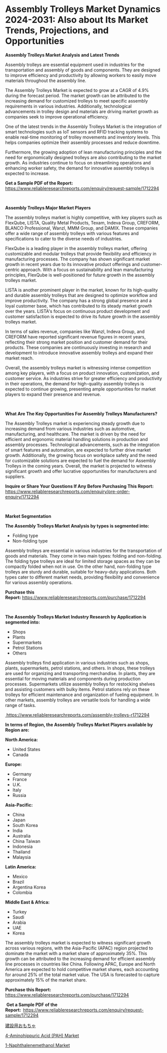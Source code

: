<p><h1>Assembly Trolleys Market Dynamics 2024-2031: Also about Its Market Trends, Projections, and Opportunities</h1></p><p><strong>Assembly Trolleys Market Analysis and Latest Trends</strong></p>
<p><p>Assembly trolleys are essential equipment used in industries for the transportation and assembly of goods and components. They are designed to improve efficiency and productivity by allowing workers to easily move materials throughout the assembly line.</p><p>The Assembly Trolleys Market is expected to grow at a CAGR of 4.9% during the forecast period. The market growth can be attributed to the increasing demand for customized trolleys to meet specific assembly requirements in various industries. Additionally, technological advancements in trolley design and materials are driving market growth as companies seek to improve operational efficiency.</p><p>One of the latest trends in the Assembly Trolleys Market is the integration of smart technologies such as IoT sensors and RFID tracking systems to enable real-time monitoring of trolley movements and inventory levels. This helps companies optimize their assembly processes and reduce downtime.</p><p>Furthermore, the growing adoption of lean manufacturing principles and the need for ergonomically designed trolleys are also contributing to the market growth. As industries continue to focus on streamlining operations and enhancing worker safety, the demand for innovative assembly trolleys is expected to increase.</p></p>
<p><strong>Get a Sample PDF of the Report:&nbsp;</strong> <a href="https://www.reliableresearchreports.com/enquiry/request-sample/1712294">https://www.reliableresearchreports.com/enquiry/request-sample/1712294</a></p>
<p>&nbsp;</p>
<p><strong>Assembly Trolleys Major Market Players</strong></p>
<p><p>The assembly trolleys market is highly competitive, with key players such as FlexQube, LISTA, Quality Metal Products, Texam, Indeva Group, CREFORM, BLANCO Professional, Wanzl, MMM Group, and DAMIX. These companies offer a wide range of assembly trolleys with various features and specifications to cater to the diverse needs of industries.</p><p>FlexQube is a leading player in the assembly trolleys market, offering customizable and modular trolleys that provide flexibility and efficiency in manufacturing processes. The company has shown significant market growth in recent years due to its innovative product offerings and customer-centric approach. With a focus on sustainability and lean manufacturing principles, FlexQube is well-positioned for future growth in the assembly trolleys market.</p><p>LISTA is another prominent player in the market, known for its high-quality and durable assembly trolleys that are designed to optimize workflow and improve productivity. The company has a strong global presence and a loyal customer base, which has contributed to its steady market growth over the years. LISTA's focus on continuous product development and customer satisfaction is expected to drive its future growth in the assembly trolleys market.</p><p>In terms of sales revenue, companies like Wanzl, Indeva Group, and CREFORM have reported significant revenue figures in recent years, reflecting their strong market position and customer demand for their products. These companies are continuously investing in research and development to introduce innovative assembly trolleys and expand their market reach.</p><p>Overall, the assembly trolleys market is witnessing intense competition among key players, with a focus on product innovation, customization, and customer service. As industries strive for greater efficiency and productivity in their operations, the demand for high-quality assembly trolleys is expected to continue growing, presenting ample opportunities for market players to expand their presence and revenue.</p></p>
<p>&nbsp;</p>
<p><strong>What Are The Key Opportunities For Assembly Trolleys Manufacturers?</strong></p>
<p><p>The Assembly Trolleys market is experiencing steady growth due to increasing demand from various industries such as automotive, manufacturing, and healthcare. The market is driven by the need for efficient and ergonomic material handling solutions in production and assembly processes. Technological advancements, such as the integration of smart features and automation, are expected to further drive market growth. Additionally, the growing focus on workplace safety and the need for customizable solutions are expected to fuel the demand for Assembly Trolleys in the coming years. Overall, the market is projected to witness significant growth and offer lucrative opportunities for manufacturers and suppliers.</p></p>
<p><strong>Inquire or Share Your Questions If Any Before Purchasing This Report:</strong> <a href="https://www.reliableresearchreports.com/enquiry/pre-order-enquiry/1712294">https://www.reliableresearchreports.com/enquiry/pre-order-enquiry/1712294</a></p>
<p>&nbsp;</p>
<p><strong>Market Segmentation</strong></p>
<p><strong>The Assembly Trolleys Market Analysis by types is segmented into:</strong></p>
<p><ul><li>Folding type</li><li>Non-folding type</li></ul></p>
<p><p>Assembly trolleys are essential in various industries for the transportation of goods and materials. They come in two main types: folding and non-folding. The folding type trolleys are ideal for limited storage spaces as they can be compactly folded when not in use. On the other hand, non-folding type trolleys are sturdy and durable, suitable for heavy-duty applications. Both types cater to different market needs, providing flexibility and convenience for various assembly operations.</p></p>
<p><strong>Purchase this Report:&nbsp;</strong><a href="https://www.reliableresearchreports.com/purchase/1712294">https://www.reliableresearchreports.com/purchase/1712294</a></p>
<p>&nbsp;</p>
<p><strong>The Assembly Trolleys Market Industry Research by Application is segmented into:</strong></p>
<p><ul><li>Shops</li><li>Plants</li><li>Supermarkets</li><li>Petrol Stations</li><li>Others</li></ul></p>
<p><p>Assembly trolleys find application in various industries such as shops, plants, supermarkets, petrol stations, and others. In shops, these trolleys are used for organizing and transporting merchandise. In plants, they are essential for moving materials and components during production processes. Supermarkets utilize assembly trolleys for restocking shelves and assisting customers with bulky items. Petrol stations rely on these trolleys for efficient maintenance and organization of fueling equipment. In other markets, assembly trolleys are versatile tools for handling a wide range of tasks.</p></p>
<p><a href="https://www.reliableresearchreports.com/assembly-trolleys-r1712294">&nbsp;https://www.reliableresearchreports.com/assembly-trolleys-r1712294</a></p>
<p><strong>In terms of Region, the Assembly Trolleys Market Players available by Region are:</strong></p>
<p>
    <p> <strong> North America: </strong>
        <ul>
            <li>United States</li>
            <li>Canada</li>
        </ul>
        </p> 
    <p> <strong> Europe: </strong>
        <ul>
            <li>Germany</li>
            <li>France</li>
            <li>U.K.</li>
            <li>Italy</li>
            <li>Russia</li>
        </ul>
        </p> 
    <p> <strong> Asia-Pacific: </strong>
        <ul>
            <li>China</li>
            <li>Japan</li>
            <li>South Korea</li>
            <li>India</li>
            <li>Australia</li>
            <li>China Taiwan</li>
            <li>Indonesia</li>
            <li>Thailand</li>
            <li>Malaysia</li>
        </ul>
        </p> 
    <p> <strong> Latin America: </strong>
        <ul>
            <li>Mexico</li>
            <li>Brazil</li>
            <li>Argentina Korea</li>
            <li>Colombia</li>
        </ul>
        </p> 
    <p> <strong> Middle East & Africa: </strong>
        <ul>
            <li>Turkey</li>
            <li>Saudi</li>
            <li>Arabia</li>
            <li>UAE</li>
            <li>Korea</li>
        </ul>
    </p>
    </p>
<p><p>The assembly trolleys market is expected to witness significant growth across various regions, with the Asia-Pacific (APAC) region projected to dominate the market with a market share of approximately 35%. This growth can be attributed to the increasing demand for efficient assembly line processes in countries like China. Following APAC, Europe and North America are expected to hold competitive market shares, each accounting for around 25% of the total market value. The USA is forecasted to capture approximately 15% of the market share.</p></p>
<p><strong>Purchase this Report: </strong><a href="https://www.reliableresearchreports.com/purchase/1712294">https://www.reliableresearchreports.com/purchase/1712294</a></p>
<p>&nbsp;<strong>Get a Sample PDF of the Report:&nbsp;&nbsp;</strong><a href="https://www.reliableresearchreports.com/enquiry/request-sample/1712294">https://www.reliableresearchreports.com/enquiry/request-sample/1712294</a></p>
<p><strong></strong></p>
<p><p><a href="https://github.com/mohamedbakry57/Market-Research-Report-List-3/blob/main/104756434679.md">建設用おもちゃ</a></p><p><a href="https://www.linkedin.com/pulse/4-aminohippuric-acid-pah-market-size-share-amp-trends-analysis-irsef?trackingId=mNIuwJfIHVcFhmWPeK67vA%3D%3D">4-Aminohippuric Acid (PAH) Market</a></p><p><a href="https://www.linkedin.com/pulse/decoding-1-naphthalenemethanol-market-deep-dive-latest-trends-wwmwf?trackingId=e8AaBJ5dR271UWHeLF4%2BOw%3D%3D">1-Naphthalenemethanol Market</a></p></p>